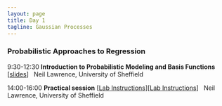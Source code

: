 ```yaml
---
layout: page
title: Day 1
tagline: Gaussian Processes
---
```



### Probabilistic Approaches to Regression

  9:30-12:30   **Introduction to Probabilistic Modeling and Basis Functions** [[slides](session1.pdf)]
               Neil Lawrence, University of Sheffield
  
  14:00-16:00   **Practical session** [[Lab Instructions](lab.html)][[Lab Instructions](http://nbviewer.ipython.org/github/SheffieldML/notebook/blob/master/lab_classes/gprs/index.ipynb)]
                Neil Lawrence, University of Sheffield


